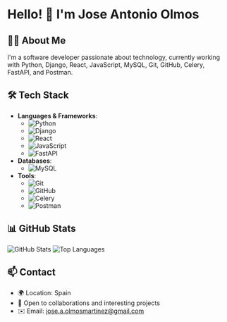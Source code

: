 # Hello! 👋 I'm Jose Antonio Olmos

## 👨‍💻 About Me
I'm a software developer passionate about technology, currently working with Python, Django, React, JavaScript, MySQL, Git, GitHub, Celery, FastAPI, and Postman.

## 🛠️ Tech Stack
- **Languages & Frameworks**:
  - ![Python](https://img.shields.io/badge/Python-3776AB?style=flat&logo=python&logoColor=white)
  - ![Django](https://img.shields.io/badge/Django-092E20?style=flat&logo=django&logoColor=white)
  - ![React](https://img.shields.io/badge/React-61DAFB?style=flat&logo=react&logoColor=white)
  - ![JavaScript](https://img.shields.io/badge/JavaScript-F7DF1E?style=flat&logo=javascript&logoColor=white)
  - ![FastAPI](https://img.shields.io/badge/FastAPI-009688?style=flat&logo=fastapi&logoColor=white)
- **Databases**:
  - ![MySQL](https://img.shields.io/badge/MySQL-4479A1?style=flat&logo=mysql&logoColor=white)
- **Tools**:
  - ![Git](https://img.shields.io/badge/Git-F05032?style=flat&logo=git&logoColor=white)
  - ![GitHub](https://img.shields.io/badge/GitHub-181717?style=flat&logo=github&logoColor=white)
  - ![Celery](https://img.shields.io/badge/Celery-37814A?style=flat&logo=celery&logoColor=white)
  - ![Postman](https://img.shields.io/badge/Postman-FF6C37?style=flat&logo=postman&logoColor=white)

## 📊 GitHub Stats
![GitHub Stats](https://github-readme-stats.vercel.app/api?username=Jaolmos&show_icons=true&theme=dark)
![Top Languages](https://github-readme-stats.vercel.app/api/top-langs/?username=Jaolmos&layout=compact&theme=dark)

## 📫 Contact
- 🌍 Location: Spain
- 💼 Open to collaborations and interesting projects
- ✉️ Email: [jose.a.olmosmartinez@gmail.com](mailto:jose.a.olmosmartinez@gmail.com)
